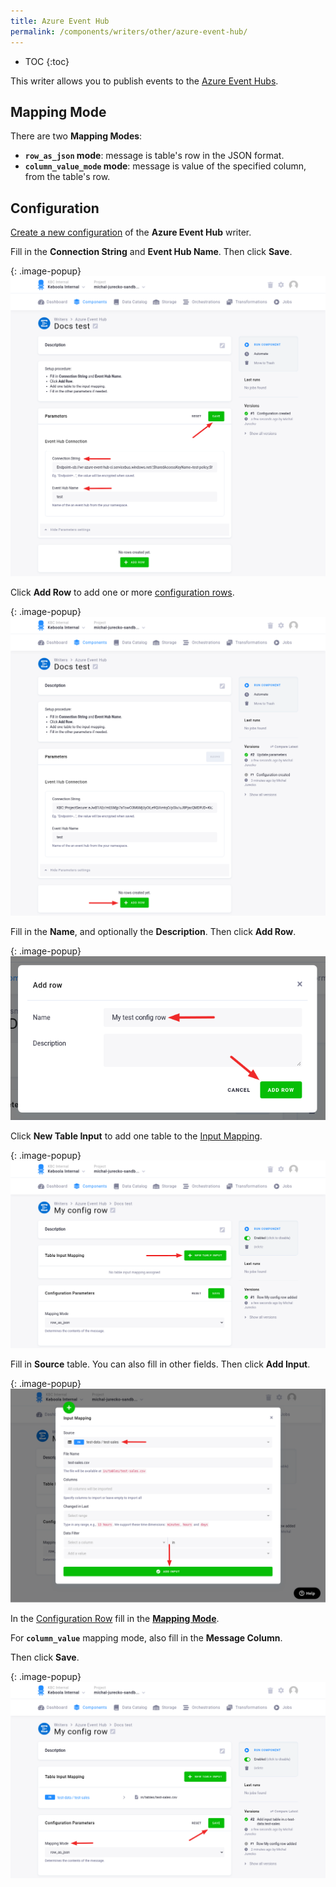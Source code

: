 ```yaml
---
title: Azure Event Hub
permalink: /components/writers/other/azure-event-hub/
---
```


* TOC
{:toc}

This writer allows you to publish events to the [Azure Event Hubs](https://azure.microsoft.com/en-us/services/event-hubs/).

## Mapping Mode

There are two **Mapping Modes**:
 - **`row_as_json` mode**:  message is table's row in the JSON format.
 - **`column_value_mode` mode**: message is value of the specified column, from the table's row.

## Configuration
[Create a new configuration](/components/#creating-component-configuration) of the **Azure Event Hub** writer.

Fill in the **Connection String** and **Event Hub Name**. Then click **Save**.

{: .image-popup}
![Screenshot - Extractor configuration](/components/writers/other/azure-event-hub/config.png)

Click **Add Row** to add one or more [configuration rows](/components/#configuration-rows).

{: .image-popup}
![Screenshot - Extractor configuration](/components/writers/other/azure-event-hub/add-row.png)

Fill in the **Name**, and optionally the **Description**. Then click **Add Row**.

{: .image-popup}
![Screenshot - Extractor configuration](/components/extractors/database/cosmosdb/add-row-modal.png)

Click **New Table Input** to add one table to the [Input Mapping](/transformations/mappings/).


{: .image-popup}
![Screenshot - Configuration Row](/components/writers/other/azure-event-hub/add-table.png)

Fill in **Source** table. You can also fill in other fields. Then click **Add Input**.

{: .image-popup}
![Screenshot - Configuration Row](/components/writers/other/azure-event-hub/add-table-modal.png)

In the [Configuration Row](/components/#configuration-rows) fill in the [**Mapping Mode**](#mapping-mode).

For **`column_value`** mapping mode, also fill in the **Message Column**.

Then click **Save**.

{: .image-popup}
![Screenshot - Configuration Row](/components/writers/other/azure-event-hub/row-save.png)
